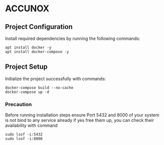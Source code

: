# ACCUNOX

## Project Configuration
Install required dependencies by running the following commands:
    
    apt install docker -y
    apt install docker-compose -y

## Project Setup

Initialize the project successfully with commands:

    docker-compose build --no-cache
    docker-compose up -d

### Precaution 
Before running installation steps ensure Port 5432 and 8000 of your system is not bind to any service already if yes free them up, you can check their availability with command

    sudo lsof -i:5432
    sudo lsof -i:8000